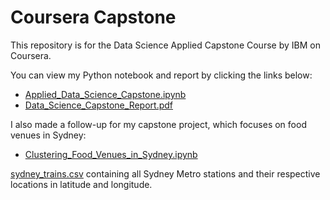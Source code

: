 # Coursera Capstone
This repository is for the Data Science Applied Capstone Course by IBM on Coursera.

You can view my Python notebook and report by clicking the links below:
- [Applied_Data_Science_Capstone.ipynb](https://github.com/ngoharry19/Coursera_Capstone/blob/master/Applied_Data_Science_Capstone.ipynb)
- [Data_Science_Capstone_Report.pdf](https://github.com/ngoharry19/Coursera_Capstone/blob/master/Data_Science_Capstone_Report.pdf)

I also made a follow-up for my capstone project, which focuses on food venues in Sydney:
- [Clustering_Food_Venues_in_Sydney.ipynb](https://github.com/ngoharry19/Coursera_Capstone/blob/master/Clustering_Food_Venues_in_Sydney.ipynb)

[sydney_trains.csv](https://github.com/ngoharry19/Coursera_Capstone/blob/master/sydney_trains.csv) containing all Sydney Metro stations and their respective locations in latitude and longitude.
